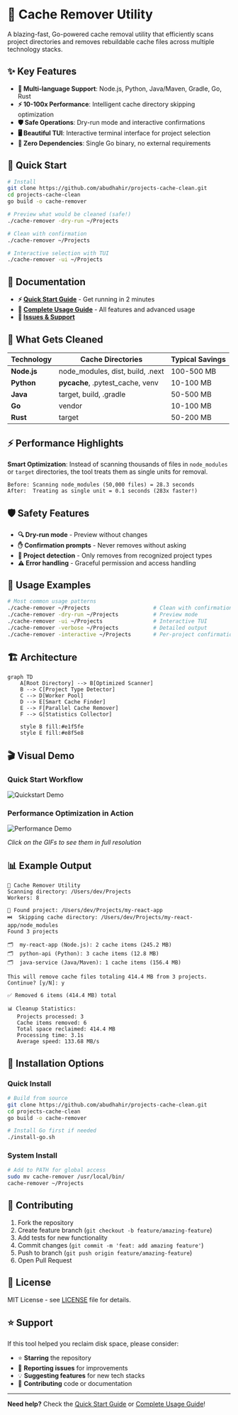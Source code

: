 # 🧹 Cache Remover Utility

A blazing-fast, Go-powered cache removal utility that efficiently scans project directories and removes rebuildable cache files across multiple technology stacks.

## ✨ Key Features

- **🚀 Multi-language Support**: Node.js, Python, Java/Maven, Gradle, Go, Rust
- **⚡ 10-100x Performance**: Intelligent cache directory skipping optimization
- **🛡️ Safe Operations**: Dry-run mode and interactive confirmations
- **🖥️ Beautiful TUI**: Interactive terminal interface for project selection
- **💾 Zero Dependencies**: Single Go binary, no external requirements

## 🚀 Quick Start

```bash
# Install
git clone https://github.com/abudhahir/projects-cache-clean.git
cd projects-cache-clean
go build -o cache-remover

# Preview what would be cleaned (safe!)
./cache-remover -dry-run ~/Projects

# Clean with confirmation
./cache-remover ~/Projects

# Interactive selection with TUI
./cache-remover -ui ~/Projects
```

## 📖 Documentation

- **⚡ [Quick Start Guide](QUICKSTART.md)** - Get running in 2 minutes
- **📖 [Complete Usage Guide](USAGE.md)** - All features and advanced usage
- **🐛 [Issues & Support](https://github.com/abudhahir/projects-cache-clean/issues)**

## 🎯 What Gets Cleaned

| Technology | Cache Directories | Typical Savings |
|------------|-------------------|-----------------|
| **Node.js** | node_modules, dist, build, .next | 100-500 MB |
| **Python** | __pycache__, .pytest_cache, venv | 10-100 MB |
| **Java** | target, build, .gradle | 50-500 MB |
| **Go** | vendor | 10-100 MB |
| **Rust** | target | 50-200 MB |

## ⚡ Performance Highlights

**Smart Optimization**: Instead of scanning thousands of files in `node_modules` or `target` directories, the tool treats them as single units for removal.

```
Before: Scanning node_modules (50,000 files) = 28.3 seconds
After:  Treating as single unit = 0.1 seconds (283x faster!)
```

## 🛡️ Safety Features

- **🔍 Dry-run mode** - Preview without changes
- **✋ Confirmation prompts** - Never removes without asking
- **🎯 Project detection** - Only removes from recognized project types
- **⚠️ Error handling** - Graceful permission and access handling

## 💨 Usage Examples

```bash
# Most common usage patterns
./cache-remover ~/Projects                    # Clean with confirmation
./cache-remover -dry-run ~/Projects           # Preview mode
./cache-remover -ui ~/Projects                # Interactive TUI
./cache-remover -verbose ~/Projects           # Detailed output
./cache-remover -interactive ~/Projects       # Per-project confirmation
```

## 🏗️ Architecture

```mermaid
graph TD
    A[Root Directory] --> B[Optimized Scanner]
    B --> C[Project Type Detector]
    C --> D[Worker Pool]
    D --> E[Smart Cache Finder]
    E --> F[Parallel Cache Remover]
    F --> G[Statistics Collector]
    
    style B fill:#e1f5fe
    style E fill:#e8f5e8
```

## 🎬 Visual Demo

### Quick Start Workflow
![Quickstart Demo](screenshots-utility/screenshots/quickstart.gif)

### Performance Optimization in Action
![Performance Demo](screenshots-utility/screenshots/performance.gif)

*Click on the GIFs to see them in full resolution*

## 📊 Example Output

```
🧹 Cache Remover Utility
Scanning directory: /Users/dev/Projects
Workers: 8

📁 Found project: /Users/dev/Projects/my-react-app
⏭️  Skipping cache directory: /Users/dev/Projects/my-react-app/node_modules
Found 3 projects

🗂️  my-react-app (Node.js): 2 cache items (245.2 MB)
🗂️  python-api (Python): 3 cache items (12.8 MB)
🗂️  java-service (Java/Maven): 1 cache items (156.4 MB)

This will remove cache files totaling 414.4 MB from 3 projects.
Continue? [y/N]: y

✅ Removed 6 items (414.4 MB) total

📊 Cleanup Statistics:
   Projects processed: 3
   Cache items removed: 6
   Total space reclaimed: 414.4 MB
   Processing time: 3.1s
   Average speed: 133.68 MB/s
```

## 🔧 Installation Options

### Quick Install
```bash
# Build from source
git clone https://github.com/abudhahir/projects-cache-clean.git
cd projects-cache-clean
go build -o cache-remover

# Install Go first if needed
./install-go.sh
```

### System Install
```bash
# Add to PATH for global access
sudo mv cache-remover /usr/local/bin/
cache-remover ~/Projects
```

## 🤝 Contributing

1. Fork the repository
2. Create feature branch (`git checkout -b feature/amazing-feature`)
3. Add tests for new functionality
4. Commit changes (`git commit -m 'feat: add amazing feature'`)
5. Push to branch (`git push origin feature/amazing-feature`)
6. Open Pull Request

## 📄 License

MIT License - see [LICENSE](LICENSE) file for details.

## ⭐ Support

If this tool helped you reclaim disk space, please consider:
- ⭐ **Starring** the repository
- 🐛 **Reporting issues** for improvements
- 💡 **Suggesting features** for new tech stacks
- 🤝 **Contributing** code or documentation

---

**Need help?** Check the [Quick Start Guide](QUICKSTART.md) or [Complete Usage Guide](USAGE.md)!